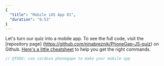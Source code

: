 ```yaml
---
{
  "title": "Mobile iOS App 01",
  "duration": "6:53"
}
---
```

Let's turn our quiz into a mobile app. To see the full code, visit the [repository page] (https://github.com/ninabreznik/PhoneGap-JS-quiz) on Github. [Here's a little cheatsheet](https://medium.com/nina-developerina/how-to-create-first-ios-app-with-phonegap-9a14c4e3d2ee) to help you get the right commands. 

```js
// @TODO: use cordova phonegape to make your mobile app
```
